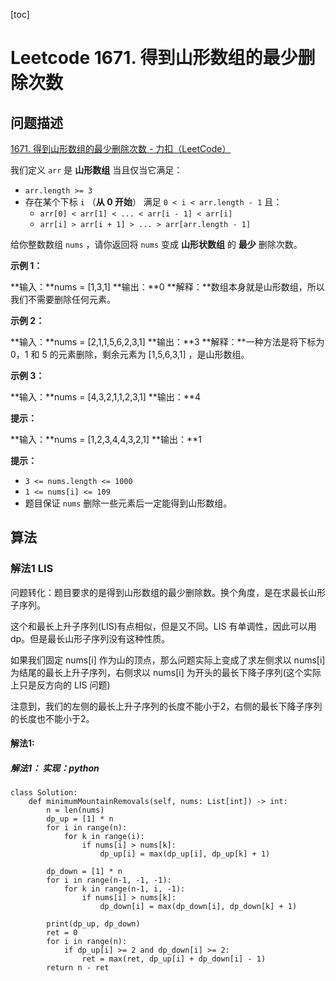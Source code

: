 [toc]

# Leetcode 1671. 得到山形数组的最少删除次数

## 问题描述

[1671. 得到山形数组的最少删除次数 - 力扣（LeetCode）](https://leetcode-cn.com/problems/minimum-number-of-removals-to-make-mountain-array/)


我们定义 `arr` 是 **山形数组** 当且仅当它满足：

*   `arr.length >= 3`
*   存在某个下标 `i` （**从 0 开始**） 满足 `0 < i < arr.length - 1` 且：
    *   `arr[0] < arr[1] < ... < arr[i - 1] < arr[i]`
    *   `arr[i] > arr[i + 1] > ... > arr[arr.length - 1]`

给你整数数组 `nums`​ ，请你返回将 `nums` 变成 **山形状数组** 的​ **最少** 删除次数。

**示例 1：**

**输入：**nums = \[1,3,1\]
**输出：**0
**解释：**数组本身就是山形数组，所以我们不需要删除任何元素。

**示例 2：**

**输入：**nums = \[2,1,1,5,6,2,3,1\]
**输出：**3
**解释：**一种方法是将下标为 0，1 和 5 的元素删除，剩余元素为 \[1,5,6,3,1\] ，是山形数组。

**示例 3：**

**输入：**nums = \[4,3,2,1,1,2,3,1\]
**输出：**4

**提示：**

**输入：**nums = \[1,2,3,4,4,3,2,1\]
**输出：**1

**提示：**

*   `3 <= nums.length <= 1000`
*   `1 <= nums[i] <= 109`
*   题目保证 `nums` 删除一些元素后一定能得到山形数组。


## 算法

### 解法1 LIS

问题转化：题目要求的是得到山形数组的最少删除数。换个角度，是在求最长山形子序列。

这个和最长上升子序列(LIS)有点相似，但是又不同。LIS 有单调性，因此可以用 dp。但是最长山形子序列没有这种性质。

如果我们固定 nums[i] 作为山的顶点，那么问题实际上变成了求左侧求以 nums[i] 为结尾的最长上升子序列，右侧求以 nums[i] 为开头的最长下降子序列(这个实际上只是反方向的 LIS 问题)

注意到，我们的左侧的最长上升子序列的长度不能小于2，右侧的最长下降子序列的长度也不能小于2。

#### 解法1: 

##### 解法1： 实现：python


```
class Solution:
    def minimumMountainRemovals(self, nums: List[int]) -> int:
        n = len(nums)
        dp_up = [1] * n
        for i in range(n):
            for k in range(i):
                if nums[i] > nums[k]:
                    dp_up[i] = max(dp_up[i], dp_up[k] + 1)
                
        dp_down = [1] * n
        for i in range(n-1, -1, -1):
            for k in range(n-1, i, -1):
                if nums[i] > nums[k]:
                    dp_down[i] = max(dp_down[i], dp_down[k] + 1)
        
        print(dp_up, dp_down)
        ret = 0
        for i in range(n):
            if dp_up[i] >= 2 and dp_down[i] >= 2:
                ret = max(ret, dp_up[i] + dp_down[i] - 1)
        return n - ret
```
